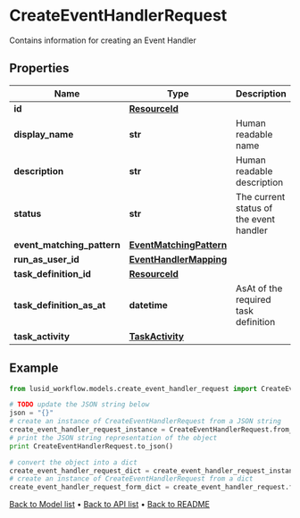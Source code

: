 # CreateEventHandlerRequest

Contains information for creating an Event Handler

## Properties
Name | Type | Description | Notes
------------ | ------------- | ------------- | -------------
**id** | [**ResourceId**](ResourceId.md) |  | 
**display_name** | **str** | Human readable name | 
**description** | **str** | Human readable description | [optional] 
**status** | **str** | The current status of the event handler | 
**event_matching_pattern** | [**EventMatchingPattern**](EventMatchingPattern.md) |  | 
**run_as_user_id** | [**EventHandlerMapping**](EventHandlerMapping.md) |  | 
**task_definition_id** | [**ResourceId**](ResourceId.md) |  | 
**task_definition_as_at** | **datetime** | AsAt of the required task definition | [optional] 
**task_activity** | [**TaskActivity**](TaskActivity.md) |  | 

## Example

```python
from lusid_workflow.models.create_event_handler_request import CreateEventHandlerRequest

# TODO update the JSON string below
json = "{}"
# create an instance of CreateEventHandlerRequest from a JSON string
create_event_handler_request_instance = CreateEventHandlerRequest.from_json(json)
# print the JSON string representation of the object
print CreateEventHandlerRequest.to_json()

# convert the object into a dict
create_event_handler_request_dict = create_event_handler_request_instance.to_dict()
# create an instance of CreateEventHandlerRequest from a dict
create_event_handler_request_form_dict = create_event_handler_request.from_dict(create_event_handler_request_dict)
```
[Back to Model list](../README.md#documentation-for-models) &#8226; [Back to API list](../README.md#documentation-for-api-endpoints) &#8226; [Back to README](../README.md)


